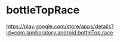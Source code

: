 # bottleTopRace
https://play.google.com/store/apps/details?id=com.lamboratory.android.bottleTop.race
